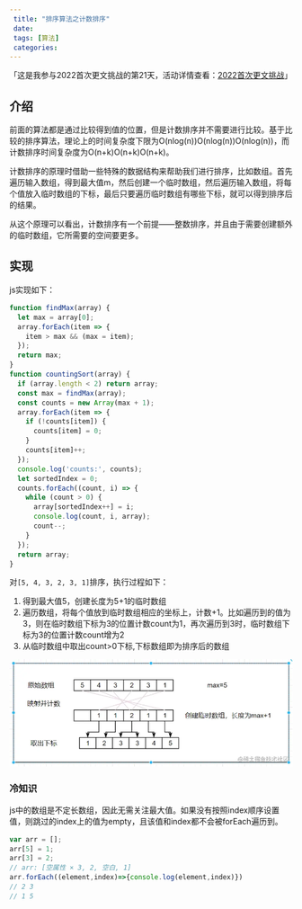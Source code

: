 ```yaml
---
 title: "排序算法之计数排序"
 date: 
 tags: [算法]
 categories: 
---
```


「这是我参与2022首次更文挑战的第21天，活动详情查看：[2022首次更文挑战](https://juejin.cn/post/7052884569032392740 "https://juejin.cn/post/7052884569032392740")」

介绍
--

前面的算法都是通过比较得到值的位置，但是计数排序并不需要进行比较。基于比较的排序算法，理论上的时间复杂度下限为O(nlog(n))O(nlog(n))O(nlog(n))，而计数排序时间复杂度为O(n+k)O(n+k)O(n+k)。

计数排序的原理时借助一些特殊的数据结构来帮助我们进行排序，比如数组。首先遍历输入数组，得到最大值m，然后创建一个临时数组，然后遍历输入数组，将每个值放入临时数组的下标，最后只要遍历临时数组有哪些下标，就可以得到排序后的结果。

从这个原理可以看出，计数排序有一个前提——整数排序，并且由于需要创建额外的临时数组，它所需要的空间要更多。

实现
--

js实现如下：

```js
function findMax(array) {
  let max = array[0];
  array.forEach(item => {
    item > max && (max = item);
  });
  return max;
}
function countingSort(array) {
  if (array.length < 2) return array;
  const max = findMax(array);
  const counts = new Array(max + 1);
  array.forEach(item => {
    if (!counts[item]) {
      counts[item] = 0;
    }
    counts[item]++;
  });
  console.log('counts:', counts);
  let sortedIndex = 0;
  counts.forEach((count, i) => {
    while (count > 0) {
      array[sortedIndex++] = i;
      console.log(count, i, array);
      count--;
    }
  });
  return array;
}

```

对`[5, 4, 3, 2, 3, 1]`排序，执行过程如下：

1.  得到最大值5，创建长度为5+1的临时数组
2.  遍历数组，将每个值放到临时数组相应的坐标上，计数+1。比如遍历到的值为3，则在临时数组下标为3的位置计数count为1，再次遍历到3时，临时数组下标为3的位置计数count增为2
3.  从临时数组中取出count>0下标,下标数组即为排序后的数组

![image.png](../imgs/c9dba75186da46c384c5783cca062791.png)

### 冷知识

js中的数组是不定长数组，因此无需关注最大值。如果没有按照index顺序设置值，则跳过的index上的值为empty，且该值和index都不会被forEach遍历到。

```js
var arr = [];
arr[5] = 1;
arr[3] = 2;
// arr: [空属性 × 3, 2, 空白, 1]
arr.forEach((element,index)=>{console.log(element,index)})
// 2 3
// 1 5
```